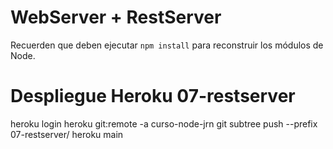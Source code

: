 # WebServer + RestServer

Recuerden que deben ejecutar ```npm install``` para reconstruir los módulos de Node.

# Despliegue Heroku 07-restserver

heroku login
heroku git:remote -a curso-node-jrn
git subtree push --prefix 07-restserver/ heroku main